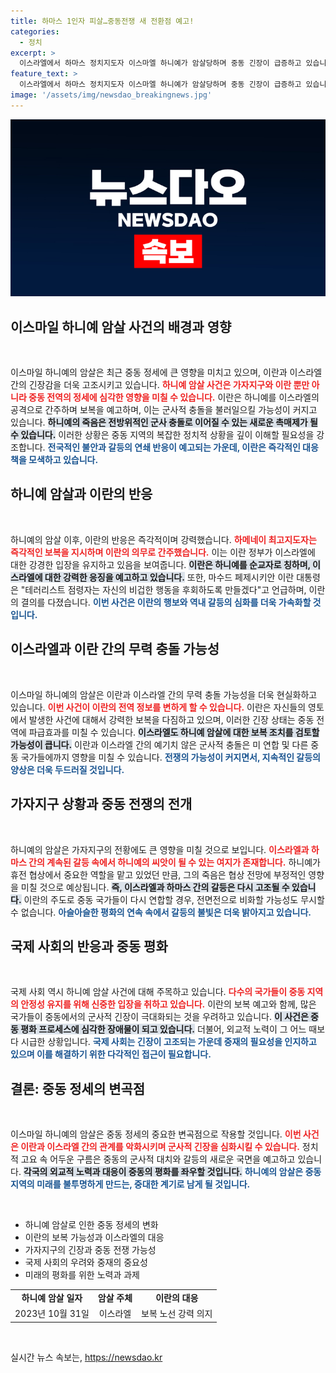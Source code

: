 ```yaml
---
title: 하마스 1인자 피살…중동전쟁 새 전환점 예고!
categories:
  - 정치
excerpt: >
  이스라엘에서 하마스 정치지도자 이스마엘 하니예가 암살당하며 중동 긴장이 급증하고 있습니다. 이란의 보복 경고와 함께 5차 중동전쟁의 우려가 커지는 가운데, 이번 사건은 휴전 협상에 악영향을 미칠 것으로 보입니다. 클릭해 더 많은 이스라엘-이란 갈등의 배경을 확인하세요!
feature_text: >
  이스라엘에서 하마스 정치지도자 이스마엘 하니예가 암살당하며 중동 긴장이 급증하고 있습니다. 이란의 보복 경고와 함께 5차 중동전쟁의 우려가 커지는 가운데, 이번 사건은 휴전 협상에 악영향을 미칠 것으로 보입니다. 클릭해 더 많은 이스라엘-이란 갈등의 배경을 확인하세요!
image: '/assets/img/newsdao_breakingnews.jpg'
---
```


<p><img src="/assets/img/newsdao_breakingnews.jpg" alt="implanttips 속보" /></p>

<h2 data-ke-size="size26">이스마일 하니예 암살 사건의 배경과 영향</h2>

<p data-ke-size="size16">&nbsp;</p>

<p>이스마일 하니예의 암살은 최근 중동 정세에 큰 영향을 미치고 있으며, 이란과 이스라엘 간의 긴장감을 더욱 고조시키고 있습니다. <b><span style="color: #ee2323;">하니예 암살 사건은 가자지구와 이란 뿐만 아니라 중동 전역의 정세에 심각한 영향을 미칠 수 있습니다.</span></b> 이란은 하니예를 이스라엘의 공격으로 간주하며 보복을 예고하며, 이는 군사적 충돌을 불러일으킬 가능성이 커지고 있습니다. <b><span style="background-color: #21538527;">하니예의 죽음은 전방위적인 군사 충돌로 이어질 수 있는 새로운 촉매제가 될 수 있습니다.</span></b> 이러한 상황은 중동 지역의 복잡한 정치적 상황을 깊이 이해할 필요성을 강조합니다. <b><span style="color: #1a5490;">전국적인 불안과 갈등의 연쇄 반응이 예고되는 가운데, 이란은 즉각적인 대응책을 모색하고 있습니다.</span></b> </p>

<h2 data-ke-size="size26">하니예 암살과 이란의 반응</h2>

<p data-ke-size="size16">&nbsp;</p>

<p>하니예의 암살 이후, 이란의 반응은 즉각적이며 강력했습니다. <b><span style="color: #ee2323;">하메네이 최고지도자는 즉각적인 보복을 지시하며 이란의 의무로 간주했습니다.</span></b> 이는 이란 정부가 이스라엘에 대한 강경한 입장을 유지하고 있음을 보여줍니다. <b><span style="background-color: #21538527;">이란은 하니예를 순교자로 칭하며, 이스라엘에 대한 강력한 응징을 예고하고 있습니다.</span></b> 또한, 마수드 페제시키안 이란 대통령은 "테러리스트 점령자는 자신의 비겁한 행동을 후회하도록 만들겠다"고 언급하며, 이란의 결의를 다졌습니다. <b><span style="color: #1a5490;">이번 사건은 이란의 행보와 역내 갈등의 심화를 더욱 가속화할 것입니다.</span></b></p>

<h2 data-ke-size="size26">이스라엘과 이란 간의 무력 충돌 가능성</h2>

<p data-ke-size="size16">&nbsp;</p>

<p>이스마일 하니예의 암살은 이란과 이스라엘 간의 무력 충돌 가능성을 더욱 현실화하고 있습니다. <b><span style="color: #ee2323;">이번 사건이 이란의 전역 정보를 변하게 할 수 있습니다.</span></b> 이란은 자신들의 영토에서 발생한 사건에 대해서 강력한 보복을 다짐하고 있으며, 이러한 긴장 상태는 중동 전역에 파급효과를 미칠 수 있습니다. <b><span style="background-color: #21538527;">이스라엘도 하니예 암살에 대한 보복 조치를 검토할 가능성이 큽니다.</span></b> 이란과 이스라엘 간의 예기치 않은 군사적 충돌은 미 연합 및 다른 중동 국가들에까지 영향을 미칠 수 있습니다. <b><span style="color: #1a5490;">전쟁의 가능성이 커지면서, 지속적인 갈등의 양상은 더욱 두드러질 것입니다.</span></b></p>

<h2 data-ke-size="size26">가자지구 상황과 중동 전쟁의 전개</h2>

<p data-ke-size="size16">&nbsp;</p>

<p>하니예의 암살은 가자지구의 전황에도 큰 영향을 미칠 것으로 보입니다. <b><span style="color: #ee2323;">이스라엘과 하마스 간의 계속된 갈등 속에서 하니예의 씨앗이 될 수 있는 여지가 존재합니다.</span></b> 하니예가 휴전 협상에서 중요한 역할을 맡고 있었던 만큼, 그의 죽음은 협상 전망에 부정적인 영향을 미칠 것으로 예상됩니다. <b><span style="background-color: #21538527;">즉, 이스라엘과 하마스 간의 갈등은 다시 고조될 수 있습니다.</span></b> 이란의 주도로 중동 국가들이 다시 연합할 경우, 전면전으로 비화할 가능성도 무시할 수 없습니다. <b><span style="color: #1a5490;">아슬아슬한 평화의 연속 속에서 갈등의 불빛은 더욱 밝아지고 있습니다.</span></b></p>

<h2 data-ke-size="size26">국제 사회의 반응과 중동 평화</h2>

<p data-ke-size="size16">&nbsp;</p>

<p>국제 사회 역시 하니예 암살 사건에 대해 주목하고 있습니다. <b><span style="color: #ee2323;">다수의 국가들이 중동 지역의 안정성 유지를 위해 신중한 입장을 취하고 있습니다.</span></b> 이란의 보복 예고와 함께, 많은 국가들이 중동에서의 군사적 긴장이 극대화되는 것을 우려하고 있습니다. <b><span style="background-color: #21538527;">이 사건은 중동 평화 프로세스에 심각한 장애물이 되고 있습니다.</span></b> 더불어, 외교적 노력이 그 어느 때보다 시급한 상황입니다. <b><span style="color: #1a5490;">국제 사회는 긴장이 고조되는 가운데 중재의 필요성을 인지하고 있으며 이를 해결하기 위한 다각적인 접근이 필요합니다.</span></b></p>

<h2 data-ke-size="size26">결론: 중동 정세의 변곡점</h2>

<p data-ke-size="size16">&nbsp;</p>

<p>이스마일 하니예의 암살은 중동 정세의 중요한 변곡점으로 작용할 것입니다. <b><span style="color: #ee2323;">이번 사건은 이란과 이스라엘 간의 관계를 악화시키며 군사적 긴장을 심화시킬 수 있습니다.</span></b> 정치적 고요 속 어두운 구름은 중동의 군사적 대치와 갈등의 새로운 국면을 예고하고 있습니다. <b><span style="background-color: #21538527;">각국의 외교적 노력과 대응이 중동의 평화를 좌우할 것입니다.</span></b> <b><span style="color: #1a5490;">하니예의 암살은 중동 지역의 미래를 불투명하게 만드는, 중대한 계기로 남게 될 것입니다.</span></b></p>

<p data-ke-size="size16">&nbsp;</p>

<ul>
    <li>하니예 암살로 인한 중동 정세의 변화</li>
    <li>이란의 보복 가능성과 이스라엘의 대응</li>
    <li>가자지구의 긴장과 중동 전쟁 가능성</li>
    <li>국제 사회의 우려와 중재의 중요성</li>
    <li>미래의 평화를 위한 노력과 과제</li>
</ul>

<table>
    <tr>
        <td style="text-align: center; height: 17px;"><b>하니예 암살 일자</b></td>
        <td style="text-align: center; height: 17px;"><b>암살 주체</b></td>
        <td style="text-align: center; height: 17px;"><b>이란의 대응</b></td>
    </tr>
    <tr>
        <td style="text-align: center; height: 17px;">2023년 10월 31일</td>
        <td style="text-align: center; height: 17px;">이스라엘</td>
        <td style="text-align: center; height: 17px;">보복 노선 강력 의지</td>
    </tr>
</table>

<p data-ke-size="size16">&nbsp;</p>
실시간 뉴스 속보는, <a href="https://newsdao.kr" rel="dofollow">https://newsdao.kr</a>



